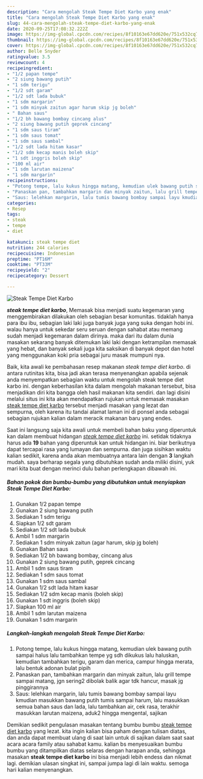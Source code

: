 ```yaml
---
description: "Cara mengolah Steak Tempe Diet Karbo yang enak"
title: "Cara mengolah Steak Tempe Diet Karbo yang enak"
slug: 44-cara-mengolah-steak-tempe-diet-karbo-yang-enak
date: 2020-09-25T17:08:32.222Z
image: https://img-global.cpcdn.com/recipes/8f10163e67dd620e/751x532cq70/steak-tempe-diet-karbo-foto-resep-utama.jpg
thumbnail: https://img-global.cpcdn.com/recipes/8f10163e67dd620e/751x532cq70/steak-tempe-diet-karbo-foto-resep-utama.jpg
cover: https://img-global.cpcdn.com/recipes/8f10163e67dd620e/751x532cq70/steak-tempe-diet-karbo-foto-resep-utama.jpg
author: Belle Snyder
ratingvalue: 3.5
reviewcount: 4
recipeingredient:
- "1/2 papan tempe"
- "2 siung bawang putih"
- "1 sdm terigu"
- "1/2 sdt garam"
- "1/2 sdt lada bubuk"
- "1 sdm margarin"
- "1 sdm minyak zaitun agar harum skip jg boleh"
- " Bahan saus"
- "1/2 bh bawang bombay cincang alus"
- "2 siung bawang putih geprek cincang"
- "1 sdm saus tiram"
- "1 sdm saus tomat"
- "1 sdm saus sambal"
- "1/2 sdt lada hitam kasar"
- "1/2 sdm kecap manis boleh skip"
- "1 sdt inggris boleh skip"
- "100 ml air"
- "1 sdm larutan maizena"
- "1 sdm margarin"
recipeinstructions:
- "Potong tempe, lalu kukus hingga matang, kemudian ulek bawang putih sampai halus lalu tambahkan tempe yg sdh dikukus lalu haluskan, kemudian tambahkan terigu, garam dan merica, campur hingga merata, lalu bentuk adonan bulat pipih"
- "Panaskan pan, tambahkan margarin dan minyak zaitun, lalu grill tempe sampai matang, jgn sering2 dibolak balik agar tdk hancur, masak jg pinggirannya"
- "Saus: lelehkan margarin, lalu tumis bawang bombay sampai layu kmudian masukkan bawang putih tumis sampai harum, lalu masukkan semua bahan saus dan lada, lalu tambahkan air, cek rasa, terakhir masukkan larutan maizena, aduk2 hingga mengental, sajikan"
categories:
- Resep
tags:
- steak
- tempe
- diet

katakunci: steak tempe diet 
nutrition: 244 calories
recipecuisine: Indonesian
preptime: "PT16M"
cooktime: "PT33M"
recipeyield: "2"
recipecategory: Dessert

---
```



![Steak Tempe Diet Karbo](https://img-global.cpcdn.com/recipes/8f10163e67dd620e/751x532cq70/steak-tempe-diet-karbo-foto-resep-utama.jpg)

<b><i>steak tempe diet karbo</i></b>, Memasak bisa menjadi suatu kegemaran yang menggembirakan dilakukan oleh sebagian besar komunitas. tidaklah hanya para ibu ibu, sebagian laki laki juga banyak juga yang suka dengan hobi ini. walau hanya untuk sekedar seru seruan dengan sahabat atau memang sudah menjadi kegemaran dalam dirinya. maka dari itu dalam dunia masakan sekarang banyak ditemukan laki laki dengan ketrampilan memasak yang hebat, dan banyak sekali juga kita saksikan di banyak depot dan hotel yang menggunakan koki pria sebagai juru masak mumpuni nya.

Baik, kita awali ke pembahasan resep makanan <i>steak tempe diet karbo</i>. di antara rutinitas kita, bisa jadi akan terasa menyenangkan apabila sejenak anda menyempatkan sebagian waktu untuk mengolah steak tempe diet karbo ini. dengan keberhasilan kita dalam mengolah makanan tersebut, bisa menjadikan diri kita bangga oleh hasil makanan kita sendiri. dan lagi disini melalui situs ini kita akan mendapatkan rujukan untuk memasak masakan <u>steak tempe diet karbo</u> tersebut menjadi masakan yang lezat dan sempurna, oleh karena itu tandai alamat laman ini di ponsel anda sebagai sebagian rujukan kalian dalam meracik makanan baru yang endes.




Saat ini langsung saja kita awali untuk membeli bahan baku yang diperuntuk kan dalam membuat hidangan <u><i>steak tempe diet karbo</i></u> ini. setidak tidaknya harus ada <b>19</b> bahan yang diperuntuk kan untuk hidangan ini. biar berikutnya dapat tercapai rasa yang lumayan dan sempurna. dan juga sisihkan waktu kalian sedikit, karena anda akan membuatnya antara lain dengan <b>3</b> langkah mudah. saya berharap segala yang dibutuhkan sudah anda miliki disini, yuk mari kita buat dengan merinci dulu bahan perlengkapan dibawah ini.

<!--inarticleads1-->

##### Bahan pokok dan bumbu-bumbu yang dibutuhkan untuk menyiapkan Steak Tempe Diet Karbo:

1. Gunakan 1/2 papan tempe
1. Gunakan 2 siung bawang putih
1. Sediakan 1 sdm terigu
1. Siapkan 1/2 sdt garam
1. Sediakan 1/2 sdt lada bubuk
1. Ambil 1 sdm margarin
1. Sediakan 1 sdm minyak zaitun (agar harum, skip jg boleh)
1. Gunakan  Bahan saus
1. Sediakan 1/2 bh bawang bombay, cincang alus
1. Gunakan 2 siung bawang putih, geprek cincang
1. Ambil 1 sdm saus tiram
1. Sediakan 1 sdm saus tomat
1. Gunakan 1 sdm saus sambal
1. Gunakan 1/2 sdt lada hitam kasar
1. Sediakan 1/2 sdm kecap manis (boleh skip)
1. Gunakan 1 sdt inggris (boleh skip)
1. Siapkan 100 ml air
1. Ambil 1 sdm larutan maizena
1. Gunakan 1 sdm margarin




<!--inarticleads2-->

##### Langkah-langkah mengolah Steak Tempe Diet Karbo:

1. Potong tempe, lalu kukus hingga matang, kemudian ulek bawang putih sampai halus lalu tambahkan tempe yg sdh dikukus lalu haluskan, kemudian tambahkan terigu, garam dan merica, campur hingga merata, lalu bentuk adonan bulat pipih
1. Panaskan pan, tambahkan margarin dan minyak zaitun, lalu grill tempe sampai matang, jgn sering2 dibolak balik agar tdk hancur, masak jg pinggirannya
1. Saus: lelehkan margarin, lalu tumis bawang bombay sampai layu kmudian masukkan bawang putih tumis sampai harum, lalu masukkan semua bahan saus dan lada, lalu tambahkan air, cek rasa, terakhir masukkan larutan maizena, aduk2 hingga mengental, sajikan




Demikian sedikit pengulasan masakan tentang bumbu bumbu <u>steak tempe diet karbo</u> yang lezat. kita ingin kalian bisa paham dengan tulisan diatas, dan anda dapat membuat ulang di saat lain untuk di sajikan dalam saat saat acara acara family atau sahabat kamu. kalian bs menyesuaikan bumbu bumbu yang ditampilkan diatas selaras dengan harapan anda, sehingga masakan <b>steak tempe diet karbo</b> ini bisa menjadi lebih endess dan nikmat lagi. demikian ulasan singkat ini, sampai jumpa lagi di lain waktu. semoga hari kalian menyenangkan.
